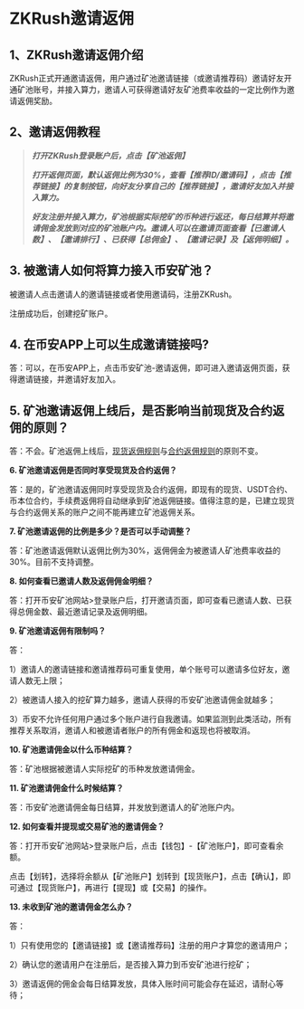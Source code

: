 # ZKRush邀请返佣

## **1、ZKRush邀请返佣介绍**

ZKRush正式开通邀请返佣，用户通过矿池邀请链接（或邀请推荐码）邀请好友开通矿池账号，并接入算力，邀请人可获得邀请好友矿池费率收益的一定比例作为邀请返佣奖励。

## **2、邀请返佣教程**

> ***打开ZKRush登录账户后，点击【矿池返佣】***
>
> ***打开返佣页面，默认返佣比例为30%，查看【推荐ID/邀请码】，点击【推荐链接】的复制按钮，向好友分享自己的【推荐链接】，邀请好友加入并接入算力。***
>
> ***好友注册并接入算力，矿池根据实际挖矿的币种进行返还，每日结算并将邀请佣金发放到对应的矿池账户内。邀请人可以在邀请页面查看【已邀请人数】、【邀请排行】、已获得【总佣金】、【邀请记录】及【返佣明细】。***

## **3. 被邀请人如何将算力接入币安矿池？** 

被邀请人点击邀请人的邀请链接或者使用邀请码，注册ZKRush。

注册成功后，创建挖矿账户。



## **4. 在币安APP上可以生成邀请链接吗?**

答：可以，在币安APP上，点击币安矿池-邀请返佣，即可进入邀请返佣页面，获得邀请链接，并邀请好友加入。

## **5. 矿池邀请返佣上线后，是否影响当前现货及合约返佣的原则？**

答：不会。矿池返佣上线后，[现货返佣规则](https://www.binance.com/cn/support/announcement/360032968351)与[合约返佣规则](https://www.binance.com/cn/support/announcement/360037520232)的原则不变。

**6. 矿池邀请返佣是否同时享受现货及合约返佣？**

答：是的，矿池邀请返佣同时享受现货及合约返佣，即现有的现货、USDT合约、币本位合约，手续费返佣将自动继承到矿池返佣链接。值得注意的是，已建立现货与合约返佣关系的账户之间不能再建立矿池返佣关系。

**7. 矿池邀请返佣的比例是多少？是否可以手动调整？**

答：矿池邀请返佣默认返佣比例为30%，返佣佣金为被邀请人矿池费率收益的30%。目前不支持调整。

**8. 如何查看已邀请人数及返佣佣金明细？**

答：打开币安矿池网站>登录账户后，打开邀请页面，即可查看已邀请人数、已获得总佣金数、最近邀请记录及返佣明细。

**9. 矿池邀请返佣有限制吗？**

答：

1）邀请人的邀请链接和邀请推荐码可重复使用，单个账号可以邀请多位好友，邀请人数无上限；

2）被邀请人接入的挖矿算力越多，邀请人获得的币安矿池邀请佣金就越多；

3）币安不允许任何用户通过多个账户进行自我邀请。如果监测到此类活动，所有推荐关系取消，邀请人和被邀请者账户的所有佣金和返现也将被取消。

**10. 矿池邀请佣金以什么币种结算？**

答：矿池根据被邀请人实际挖矿的币种发放邀请佣金。

**11. 矿池邀请佣金什么时候结算？**

答：币安矿池邀请佣金每日结算，并发放到邀请人的矿池账户内。

**12. 如何查看并提现或交易矿池的邀请佣金？**

答：打开币安矿池网站>登录账户后，点击【钱包】-【矿池账户】，即可查看余额。

点击【划转】，选择将余额从【矿池账户】划转到【现货账户】，点击【确认】，即可通过【现货账户】，再进行【提现】或【交易】的操作。



**13. 未收到矿池的邀请佣金怎么办？**

答：

1）只有使用您的【邀请链接】或【邀请推荐码】注册的用户才算您的邀请用户；

2）确认您的邀请用户在注册后，是否接入算力到币安矿池进行挖矿；

3）邀请返佣的佣金会每日结算发放，具体入账时间可能会存在延迟，请耐心等待；
